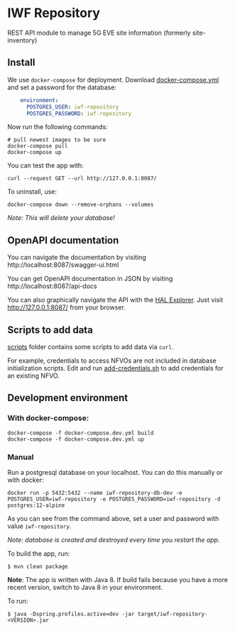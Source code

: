 # IWF Repository

REST API module to manage 5G EVE site information (formerly site-inventory)

## Install

We use `docker-compose` for deployment. Download [docker-compose.yml](docker-compose.yml) and set a password for the database:

```yaml
    environment:
      POSTGRES_USER: iwf-repository
      POSTGRES_PASSWORD: iwf-repository
```

Now run the following commands:

```shell script
# pull newest images to be sure
docker-compose pull
docker-compose up
```

You can test the app with:

```shell script
curl --request GET --url http://127.0.0.1:8087/
```

To uninstall, use:

```shell script
docker-compose down --remove-orphans --volumes
```

_Note: This will delete your database!_

## OpenAPI documentation

You can navigate the documentation by visiting http://localhost:8087/swagger-ui.html

You can get OpenAPI documentation in JSON by visiting http://localhost:8087/api-docs

You can also graphically navigate the API with the [HAL Explorer](https://github.com/toedter/hal-explorer).
Just visit http://127.0.0.1:8087/ from your browser.

## Scripts to add data

[scripts](scripts) folder contains some scripts to add data via `curl`.

For example, credentials to access NFVOs are not included in database initialization scripts.
Edit and run [add-credentials.sh](scripts/add-credentials.sh) to add credentials for an existing NFVO.

## Development environment

### With docker-compose:

```shell script
docker-compose -f docker-compose.dev.yml build
docker-compose -f docker-compose.dev.yml up
```

### Manual

Run a postgresql database on your localhost. You can do this manually or with docker:

```shell script
docker run -p 5432:5432 --name iwf-repository-db-dev -e POSTGRES_USER=iwf-repository -e POSTGRES_PASSWORD=iwf-repository -d postgres:12-alpine
```

As you can see from the command above, set a user and password with value `iwf-repository`.

_Note: database is created and destroyed every time you restart the app._

To build the app, run:

```shell script
$ mvn clean package
```

**Note**: The app is written with Java 8. If build fails because you have a more recent version,
switch to Java 8 in your environment.

To run:

```shell script
$ java -Dspring.profiles.active=dev -jar target/iwf-repository-<VERSION>.jar
```
